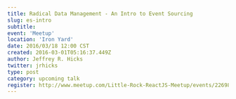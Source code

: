 ```yaml
---
title: Radical Data Management - An Intro to Event Sourcing
slug: es-intro
subtitle:
event: 'Meetup'
location: 'Iron Yard'
date: 2016/03/18 12:00 CST
created: 2016-03-01T05:16:37.449Z
author: Jeffrey R. Hicks
twitter: jrhicks
type: post
category: upcoming talk
register: http://www.meetup.com/Little-Rock-ReactJS-Meetup/events/226981566/
---
```

